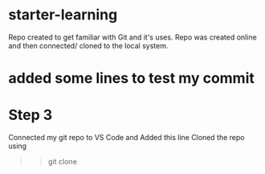 # starter-learning
Repo created to get familiar with Git and it's uses.
Repo was created online and then connected/ cloned to the local system.


# added some lines to test my commit

# Step 3 
Connected my git repo to VS Code and Added this line 
Cloned the repo using 
>> git clone <Http address for git>
